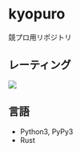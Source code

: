 # kyopuro
競プロ用リポジトリ

## レーティング
<!-- [![my_atcoder_rating](https://badgen.org/img/atcoder/Powell/rating/algorithm?style=flat)](https://atcoder.jp/users/powell) -->
<!-- [![my_atcoder_rating](https://badgen.org/img/atcoder/Powell/rating/heuristic?style=flat)](https://atcoder.jp/users/powell?contestType=heuristic) -->

<a href="https://atcoder.jp/users/powell" target="_blank" title="powell"><img src="https://img.shields.io/endpoint?url=https%3A%2F%2Fatcoder-badges.now.sh%2Fapi%2Fatcoder%2Fjson%2Fpowell" /></a>


## 言語
- Python3, PyPy3
- Rust
